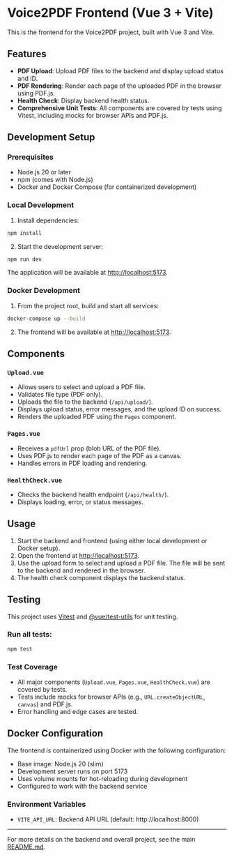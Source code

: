 # Voice2PDF Frontend (Vue 3 + Vite)

This is the frontend for the Voice2PDF project, built with Vue 3 and Vite.

## Features

- **PDF Upload**: Upload PDF files to the backend and display upload status and ID.
- **PDF Rendering**: Render each page of the uploaded PDF in the browser using PDF.js.
- **Health Check**: Display backend health status.
- **Comprehensive Unit Tests**: All components are covered by tests using Vitest, including mocks for browser APIs and PDF.js.

## Development Setup

### Prerequisites
- Node.js 20 or later
- npm (comes with Node.js)
- Docker and Docker Compose (for containerized development)

### Local Development

1. Install dependencies:
```bash
npm install
```

2. Start the development server:
```bash
npm run dev
```

The application will be available at [http://localhost:5173](http://localhost:5173).

### Docker Development

1. From the project root, build and start all services:
```bash
docker-compose up --build
```

2. The frontend will be available at [http://localhost:5173](http://localhost:5173).

## Components

### `Upload.vue`
- Allows users to select and upload a PDF file.
- Validates file type (PDF only).
- Uploads the file to the backend (`/api/upload/`).
- Displays upload status, error messages, and the upload ID on success.
- Renders the uploaded PDF using the `Pages` component.

### `Pages.vue`
- Receives a `pdfUrl` prop (blob URL of the PDF file).
- Uses PDF.js to render each page of the PDF as a canvas.
- Handles errors in PDF loading and rendering.

### `HealthCheck.vue`
- Checks the backend health endpoint (`/api/health/`).
- Displays loading, error, or status messages.

## Usage

1. Start the backend and frontend (using either local development or Docker setup).
2. Open the frontend at [http://localhost:5173](http://localhost:5173).
3. Use the upload form to select and upload a PDF file. The file will be sent to the backend and rendered in the browser.
4. The health check component displays the backend status.

## Testing

This project uses [Vitest](https://vitest.dev/) and [@vue/test-utils](https://test-utils.vuejs.org/) for unit testing.

### Run all tests:
```bash
npm test
```

### Test Coverage
- All major components (`Upload.vue`, `Pages.vue`, `HealthCheck.vue`) are covered by tests.
- Tests include mocks for browser APIs (e.g., `URL.createObjectURL`, `canvas`) and PDF.js.
- Error handling and edge cases are tested.

## Docker Configuration

The frontend is containerized using Docker with the following configuration:

- Base image: Node.js 20 (slim)
- Development server runs on port 5173
- Uses volume mounts for hot-reloading during development
- Configured to work with the backend service

### Environment Variables
- `VITE_API_URL`: Backend API URL (default: http://localhost:8000)

---

For more details on the backend and overall project, see the main [README.md](../README.md).
